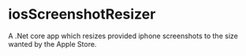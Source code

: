 # iosScreenshotResizer
A .Net core app which resizes provided iphone screenshots to the size wanted by the Apple Store.

